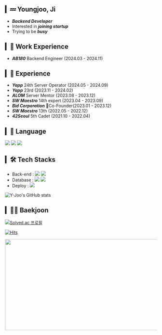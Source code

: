 ## ▎💤 Youngjoo, Ji
- ***Backend Developer***
- Interested in ***joining startup***
- Trying to be ***busy***

## ▎👔 Work Experience
- ***AB180*** Backend Engineer (2024.03 - 2024.11)

## ▎📖 Experience

- ***Yapp*** 24th Server Operator (2024.05 - 2024.09)
- ***Yapp*** 23rd (2023.11 - 2024.02)
- ***ALOM*** Server Mentor (2023.08 - 2023.12)
- ***SW Maestro*** 14th expert (2023.04 - 2023.09)
- ***Bid Corporation*** Co-Founder(2023.01 - 2023.12)
- ***SW Maestro*** 13th (2022.05 - 2022.12)
- ***42Seoul*** 5th Cadet (2021.10 - 2022.04)

## ▎📝 Language

<span><img src="https://img.shields.io/badge/Java-FFA500?style=flat&logo=Java&logoColor=FFA500"/></span>
<span><img src="https://img.shields.io/badge/Kotlin-111111?style=flat&logo=Kotlin&logoColor=A23BEC"/></span>
<span><img src="https://img.shields.io/badge/Python-DDDDDD?style=flat&logo=Python&logoColor=2B60DE"/></span>

## ▎🛠 Tech Stacks
- Back-end : <span><img src="https://img.shields.io/badge/Spring-339933?style=flat&logo=Spring&logoColor=white"/></span>
<span><img src="https://img.shields.io/badge/Django-092E20?style=flat&logo=Django&logoColor=white"/></span>
- Database : <span><img src="https://img.shields.io/badge/MySQL-4479A1?style=flat&logo=MySQL&logoColor=white"/></span>
<span><img src="https://img.shields.io/badge/MongoDB-47A248?style=flat&logo=MongoDB&logoColor=white"/></span><br/>
- Deploy : <span><img src="https://img.shields.io/badge/Amazon AWS-232F3E?style=flat&logo=Amazon AWS&logoColor=white"/></span>


![Y-Joo's GitHub stats](https://github-readme-stats-sand-six-91.vercel.app/api?username=Y-Joo&show_icons=true&count_private=true&line_height=24&theme=material-palenight&hide=stars)

## ▎🧑‍💻 Baekjoon
[![Solved.ac 프로필](http://mazassumnida.wtf/api/v2/generate_badge?boj=wldudwn77)](https://solved.ac/wldudwn77)

[![Hits](https://hits.seeyoufarm.com/api/count/incr/badge.svg?url=https%3A%2F%2Fgithub.com%2FY-Joo&count_bg=%2379C83D&title_bg=%23555555&icon=&icon_color=%23E7E7E7&title=hits&edge_flat=false)](https://hits.seeyoufarm.com)

<a href="https://github.com/devxb/gitanimals">
<img
  src="https://render.gitanimals.org/farms/Y-Joo"
  width="600"
  height="300"
/>
</a>
